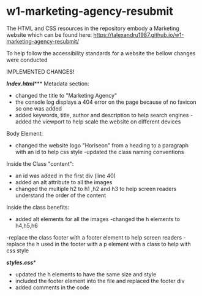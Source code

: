 # w1-marketing-agency-resubmit


The HTML and CSS resources in the repository 
embody a Marketing website which can be found here: https://talexandru1987.github.io/w1-marketing-agency-resubmit/

To help follow the accessibility standards for a website 
the bellow changes were conducted

IMPLEMENTED CHANGES!

***Index.html******
Metadata section:
- changed the title to "Marketing Agency"
- the console log displays a 404 error on the page 
because of no favicon so one was added
- added keywords, title, author and description to help search engines
-added the viewport to help scale the website on different devices

Body Element:

- changed the website logo "Horiseon" from a heading to a paragraph with an id to help css style
-updated the class naming conventions

 Inside the Class "content":
- an id was added in the first div (line 40)
- added an alt attribute to all the images
- changed the multiple h2  to h1 ,h2 and h3 to help screen readers understand the order of the content

Inside the class benefits:
- added alt elements for all the images
-changed the h elements to h4,h5,h6

-replace the class footer with a footer element to help screen readers
-replace the h used in the footer with a p element with a class to help with css style


*****styles.css******

- updated the h elements to have the same size and style
- included the footer element into the file and replaced the footer div 
- added comments in the code